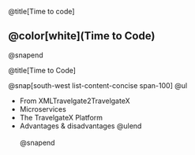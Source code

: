 @title[Time to code]

## @color[white](Time to Code)

@snapend

@title[Time to Code]

@snap[south-west list-content-concise span-100]
@ul
- From XMLTravelgate2TravelgateX
- Microservices
- The TravelgateX Platform
- Advantages & disadvantages
@ulend
<br><br>
@snapend
